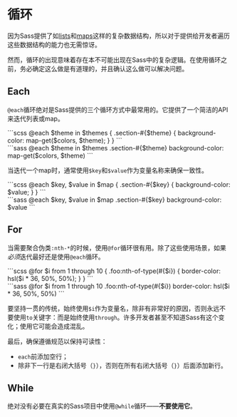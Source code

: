 # 循环

因为Sass提供了如[lists](#lists)和[maps](#maps)这样的复杂数据结构，所以对于提供给开发者遍历这些数据结构的能力也无需惊讶。

然而，循环的出现意味着存在本不可能出现在Sass中的复杂逻辑。在使用循环之前，务必确定这么做是有道理的，并且确认这么做可以解决问题。

## Each

`@each`循环绝对是Sass提供的三个循环方式中最常用的。它提供了一个简洁的API来迭代列表或map。

<div class="code-block">
  <div class="code-block__wrapper" data-syntax="scss">
```scss
@each $theme in $themes {
  .section-#{$theme} {
    background-color: map-get($colors, $theme);
  }
}
```
  </div>
  <div class="code-block__wrapper" data-syntax="sass">
```sass
@each $theme in $themes
  .section-#{$theme}
    background-color: map-get($colors, $theme)
```
  </div>
</div>

当迭代一个map时，通常使用`$key`和`$value`作为变量名称来确保一致性。

<div class="code-block">
  <div class="code-block__wrapper" data-syntax="scss">
```scss
@each $key, $value in $map {
  .section-#{$key} {
    background-color: $value;
  }
}
```
  </div>
  <div class="code-block__wrapper" data-syntax="sass">
```sass
@each $key, $value in $map
  .section-#{$key}
    background-color: $value
```
  </div>
</div>

## For

当需要聚合伪类`:nth-*`的时候，使用`@for`循环很有用。除了这些使用场景，如果*必须*迭代最好还是使用`@each`循环。

<div class="code-block">
  <div class="code-block__wrapper" data-syntax="scss">
```scss
@for $i from 1 through 10 {
  .foo:nth-of-type(#{$i}) {
    border-color: hsl($i * 36, 50%, 50%);
  }
}
```
  </div>
  <div class="code-block__wrapper" data-syntax="sass">
```sass
@for $i from 1 through 10
  .foo:nth-of-type(#{$i})
    border-color: hsl($i * 36, 50%, 50%)
```
  </div>
</div>

要坚持一贯的传统，始终使用`$i`作为变量名，除非有非常好的原因，否则永远不要使用`to`关键字：而是始终使用`through`。许多开发者甚至不知道Sass有这个变化；使用它可能会造成混乱。

最后，确保遵循规范以保持可读性：

* `each`前添加空行；
* 除非下一行是右闭大括号（`}`），否则在所有右闭大括号（`}`）后面添加新行。

## While

绝对没有必要在真实的Sass项目中使用`@while`循环——**不要使用它**。